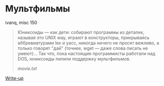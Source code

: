 # Мультфильмы

ivanq, misc 150

> Юниксоиды — как дети: собирают программы из деталек, называя это UNIX way, играют в конструкторы, прикрываясь аббревиатурами lex и yacc, никогда ничего не просят вежливо, а только говорят "дай" (точнее, wget — даже слова писать не умеют)... Так что, пока настоящие программисты работали над DOS, юниксоиды пилили поддержку мультфильмов.
>
> *movie.txt*

[Write-up](WRITEUP.md)

